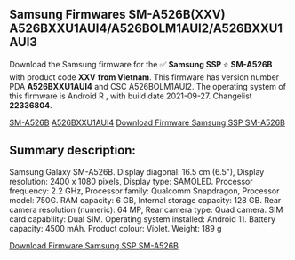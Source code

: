 <h2>Samsung Firmwares SM-A526B(XXV) A526BXXU1AUI4/A526BOLM1AUI2/A526BXXU1AUI3</h2>
Download the Samsung firmware for the ✅ <strong>Samsung SSP </strong> ⭐ <strong>SM-A526B</strong> with product code <strong>XXV</strong> <strong> from Vietnam</strong>. This firmware has version number PDA <strong>A526BXXU1AUI4</strong> and CSC A526BOLM1AUI2. The operating system of this firmware is Android R , with build date 2021-09-27. Changelist <strong>22336804</strong>.


[SM-A526B](https://samfirm.shop/samsung/model/SM-A526B)
[A526BXXU1AUI4](https://samfirm.shop/samsung/pda/A526BXXU1AUI4)
[Download Firmware Samsung SSP SM-A526B](https://samfirm.shop/samsung/firmware/460607)
<h2>Summary description:</h2>
<p>Samsung Galaxy SM-A526B. Display diagonal: 16.5 cm (6.5"), Display resolution: 2400 x 1080 pixels, Display type: SAMOLED. Processor frequency: 2.2 GHz, Processor family: Qualcomm Snapdragon, Processor model: 750G. RAM capacity: 6 GB, Internal storage capacity: 128 GB. Rear camera resolution (numeric): 64 MP, Rear camera type: Quad camera. SIM card capability: Dual SIM. Operating system installed: Android 11. Battery capacity: 4500 mAh. Product colour: Violet. Weight: 189 g</p>


[Download Firmware Samsung SSP SM-A526B](https://samfirm.shop/samsung/firmware/460607)
